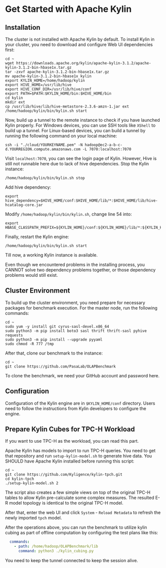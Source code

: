 # Get Started with Apache Kylin
## Installation
The cluster is not installed with Apache Kylin by default. To install Kylin in your cluster, you need to download and configure Web UI dependencies first:
```shell
cd ~
wget https://downloads.apache.org/kylin/apache-kylin-3.1.2/apache-kylin-3.1.2-bin-hbase1x.tar.gz
tar -zxvf apache-kylin-3.1.2-bin-hbase1x.tar.gz
mv apache-kylin-3.1.2-bin-hbase1x kylin
export KYLIN_HOME=/home/hadoop/kylin
export HIVE_HOME=/usr/lib/hive
export HIVE_CONF_DIR=/usr/lib/hive/conf
export PATH=$PATH:$KYLIN_HOME/bin:$HIVE_HOME/bin
cd kylin
mkdir ext
cp /usr/lib/hive/lib/hive-metastore-2.3.6-amzn-1.jar ext
/home/hadoop/kylin/bin/kylin.sh start
```

Now, build up a tunnel to the remote instance to check if you have launched Kylin properly. For Windows devices, you can use SSH tools like `XShell` to build up a tunnel. For Linux-based devices,
 you can build a tunnel by running the following command on your local machine:
```shell
ssh -i "./cloud/YOURKEYNAME.pem" -N hadoop@ec2-a-b-c-d.YOURREGION.compute.amazonaws.com -L 7070:localhost:7070
```

Visit `localhost:7070`, you can see the login page of Kylin. However, Hive is still not runnable here due to lack of hive dependencies. Stop the Kylin instance:

```shell
/home/hadoop/kylin/bin/kylin.sh stop
```

Add hive dependency:
```shell
export hive_dependency=$HIVE_HOME/conf:$HIVE_HOME/lib/*:$HIVE_HOME/lib/hive-hcatalog-core.jar
```

Modify `/home/hadoop/kylin/bin/kylin.sh`, change line 54 into:
```shell
export HBASE_CLASSPATH_PREFIX=${KYLIN_HOME}/conf:${KYLIN_HOME}/lib/*:${KYLIN_HOME}/ext/*:${hive_dependency}:${HBASE_CLASSPATH_PREFIX}
```

Finally, restart the Kylin engine:
```
/home/hadoop/kylin/bin/kylin.sh start
```

Till now, a working Kylin instance is available.

Even though we encountered problems in the installing process, you CANNOT solve two dependency problems together, or those dependency problems would still exist.

## Cluster Environment
To build up the cluster environment, you need prepare for necessary packages for benchmark execution. For the master node, run the following commands:

```shell
cd ~
sudo yum -y install git cyrus-sasl-devel.x86_64
sudo python3 -m pip install boto3 sasl thrift thrift-sasl pyhive requests
sudo python3 -m pip install --upgrade pyyaml
sudo chmod -R 777 /tmp
```

After that, clone our benchmark to the instance:
```shell
cd ~
git clone https://github.com/PasaLab/OLAPBenchmark
```
To clone the benchmark, we need your GitHub account and password here.

## Configuration

Configuration of the Kylin engine are in `$KYLIN_HOME/conf` directory. Users need to follow the instructions from Kylin developers to configure the engine.

## Prepare Kylin Cubes for TPC-H Workload
If you want to use TPC-H as the workload, you can read this part.

Apache Kylin has models to import to run TPC-H queries. You need to get that repository and run `setup-kylin-model.sh` to generate hive data. You SHOULD have Apache Kylin installed before running this script:

```shell
cd ~
git clone https://github.com/Kyligence/kylin-tpch.git
cd kylin-tpch
./setup-kylin-model.sh 2
```

The script also creates a few simple views on top of the original TPC-H tables to allow Kylin pre-calculate some complex measures. The resulted E-R model topology is identical to the original TPC-H model.

After that, enter the web UI and click `System` - `Reload Metadata` to refresh the newly imported `tpch` model. 

After the operations above, you can run the benchmark to utilize kylin cubing as part of offline computation by configuring the test plans like this:
```yaml
  commands:
    - path: /home/hadoop/OLAPBenchmark/lib
      command: python3 ./kylin_cubing.py
```

You need to keep the tunnel connected to keep the session alive.